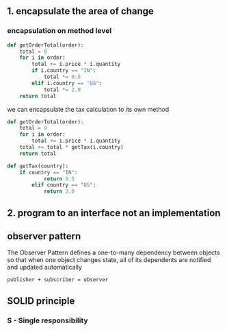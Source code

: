 
## 1. encapsulate the area of change

### encapsulation on method level

```py
def getOrderTotal(order):
    total = 0
    for i in order:
        total += i.price * i.quantity
        if i.country == "IN":
            total *= 0.5
        elif i.country == "US":
            total *= 2.0
    return total
```

we can encapsulate the tax calculation to its own method

```py
def getOrderTotal(order):
    total = 0
    for i in order:
        total += i.price * i.quantity
    total += total * getTax(i.country)
    return total

def getTax(country):
    if country == "IN":
            return 0.5
        elif country == "US":
            return 2.0
```


## 2. program to an interface not an implementation

## observer pattern
The Observer Pattern defines a one-to-many dependency between objects so that when one object changes state, all of its dependents are notified and updated automatically

`publisher + subscriber = observer`

## SOLID principle

### S - Single responsibility   